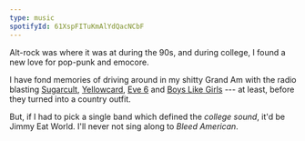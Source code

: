 ```yaml
---
type: music
spotifyId: 61XspFITuKmAlYdQacNCbF
---
```


Alt-rock was where it was at during the 90s, and during college, I found a new love for pop-punk and emocore.

I have fond memories of driving around in my shitty Grand Am with the radio blasting [Sugarcult](https://open.spotify.com/track/6SlYsxvOXnB5sNg6ltf7pX), [Yellowcard](https://open.spotify.com/track/23oxJmDc1V9uLUSmN2LIvx), [Eve 6](https://open.spotify.com/track/4tgeQrPu5xkrnwErym2JsJ) and [Boys Like Girls](https://open.spotify.com/track/56Tl3UgyZTqfZtvFNS31wm) --- at least, before they turned into a country outfit.

But, if I had to pick a single band which defined the _college sound_, it'd be Jimmy Eat World. I'll never not sing along to _Bleed American_.
